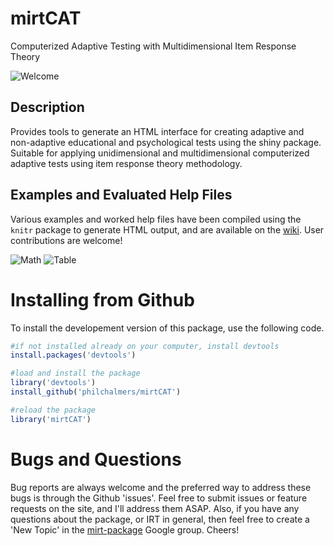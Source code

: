 # mirtCAT

Computerized Adaptive Testing with Multidimensional Item Response Theory

![Welcome](extras/01-Welcome.jpg)

## Description

Provides tools to generate an HTML interface for creating adaptive
and non-adaptive educational and psychological tests using the shiny
package. Suitable for applying unidimensional and multidimensional
computerized adaptive tests using item response theory methodology.

## Examples and Evaluated Help Files

Various examples and worked help files have been compiled using the `knitr` package to generate
HTML output, and are available on the [wiki](https://github.com/philchalmers/mirtCAT/wiki).
User contributions are welcome!

![Math](extras/04-Math_stem_Question.jpg)
![Table](extras/05-Table_stem_question.jpg)

# Installing from Github

To install the developement version of this package, use the following code.

```r
#if not installed already on your computer, install devtools
install.packages('devtools')

#load and install the package
library('devtools')
install_github('philchalmers/mirtCAT')

#reload the package
library('mirtCAT')
```

# Bugs and Questions

Bug reports are always welcome and the preferred way to address these bugs is through
the Github 'issues'. Feel free to submit issues or feature requests on the site, and I'll
address them ASAP. Also, if you have any questions about the package, or IRT in general, then
feel free to create a 'New Topic' in the
[mirt-package](https://groups.google.com/forum/#!forum/mirt-package) Google group. Cheers!
